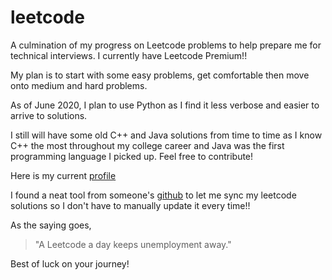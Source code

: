# leetcode
A culmination of my progress on Leetcode problems to help prepare me for technical interviews. I currently have Leetcode Premium!!

My plan is to start with some easy problems, get comfortable then move onto medium and hard problems. 

As of June 2020, I plan to use Python as I find it less verbose and easier to arrive to solutions.

I still will have some old C++ and Java solutions from time to time as I know C++ the most throughout my college career and Java was the first programming language I picked up. Feel free to contribute! 

Here is my current [profile](https://leetcode.com/kaddy/)

I found a neat tool from someone's [github](https://github.com/joshcai/leetcode-sync) to let me sync my leetcode solutions so I don't have to manually update it every time!! 

As the saying goes, 

> "A Leetcode a day keeps unemployment away."

Best of luck on your journey! 
